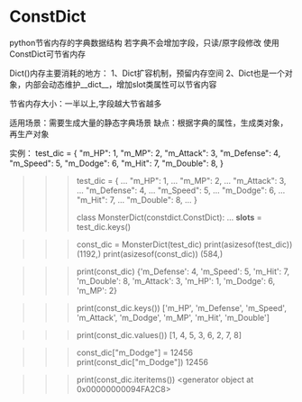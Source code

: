 # ConstDict

python节省内存的字典数据结构
若字典不会增加字段，只读/原字段修改
使用ConstDict可节省内存


Dict()内存主要消耗的地方：
1、Dict扩容机制，预留内存空间
2、Dict也是一个对象，内部会动态维护__dict__，增加slot类属性可以节省内容



节省内存大小：一半以上,字段越大节省越多


适用场景：需要生成大量的静态字典场景
缺点：根据字典的属性，生成类对象，再生产对象



实例：
test_dic = {
    "m_HP": 1,
    "m_MP": 2,
    "m_Attack": 3,
    "m_Defense": 4,
    "m_Speed": 5,
    "m_Dodge": 6,
    "m_Hit": 7,
    "m_Double": 8,
}

>>> test_dic = {
...     "m_HP": 1,
...     "m_MP": 2,
...     "m_Attack": 3,
...     "m_Defense": 4,
...     "m_Speed": 5,
...     "m_Dodge": 6,
...     "m_Hit": 7,
...     "m_Double": 8,
... }
>>>
>>> class MonsterDict(constdict.ConstDict):
...     __slots__ = test_dic.keys()
    

>>> const_dic = MonsterDict(test_dic)
>>> print(asizesof(test_dic))
(1192,)
>>> print(asizesof(const_dic))
(584,)


>>> print(const_dic)
{'m_Defense': 4, 'm_Speed': 5, 'm_Hit': 7, 'm_Double': 8, 'm_Attack': 3, 'm_HP': 1, 'm_Dodge': 6, 'm_MP': 2}


>>> print(const_dic.keys())
['m_HP', 'm_Defense', 'm_Speed', 'm_Attack', 'm_Dodge', 'm_MP', 'm_Hit', 'm_Double']


>>> print(const_dic.values())
[1, 4, 5, 3, 6, 2, 7, 8]


>>> const_dic["m_Dodge"] = 12456
>>> print(const_dic["m_Dodge"])
12456


>>> print(const_dic.iteritems())
<generator object <genexpr> at 0x00000000094FA2C8>










